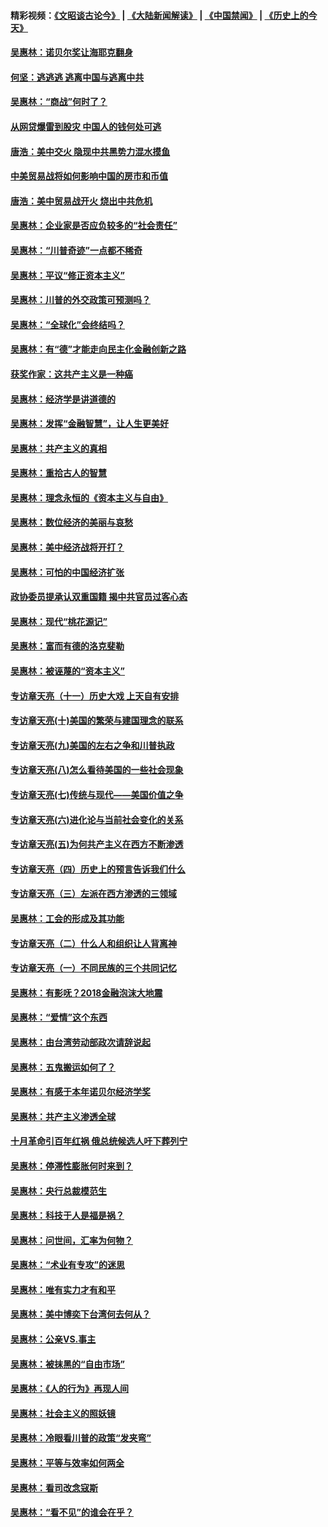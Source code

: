 #### 精彩视频：[《文昭谈古论今》](https://github.com/gfw-breaker/wenzhao/blob/master/README.md?t=01300330) | [《大陆新闻解读》](https://github.com/gfw-breaker/ntdtv-comedy/blob/master/README.md?t=01300330) | [《中国禁闻》](https://github.com/gfw-breaker/ntdtv-news/blob/master/README.md?t=01300330) | [《历史上的今天》](https://github.com/gfw-breaker/today-in-history/blob/master/README.md?t=01300330) 

#### [吴惠林：诺贝尔奖让海耶克翻身](../pages/nsc423/n10890049.md?t=01300330) 

#### [何坚：逃逃逃 逃离中国与逃离中共](../pages/nsc423/n10592891.md?t=01300330) 

#### [吴惠林：“商战”何时了？](../pages/nsc423/n10573558.md?t=01300330) 

#### [从网贷爆雷到股灾 中国人的钱何处可逃](../pages/nsc423/n10572800.md?t=01300330) 

#### [唐浩：美中交火 隐现中共黑势力混水摸鱼](../pages/nsc423/n10544040.md?t=01300330) 

#### [中美贸易战将如何影响中国的房市和币值](../pages/nsc423/n10543697.md?t=01300330) 

#### [唐浩：美中贸易战开火 烧出中共危机](../pages/nsc423/n10540126.md?t=01300330) 

#### [吴惠林：企业家是否应负较多的“社会责任”](../pages/nsc423/n10535022.md?t=01300330) 

#### [吴惠林：“川普奇迹”一点都不稀奇](../pages/nsc423/n10512808.md?t=01300330) 

#### [吴惠林：平议“修正资本主义”](../pages/nsc423/n10495724.md?t=01300330) 

#### [吴惠林：川普的外交政策可预测吗？](../pages/nsc423/n10462387.md?t=01300330) 

#### [吴惠林：“全球化”会终结吗？](../pages/nsc423/n10452838.md?t=01300330) 

#### [吴惠林：有“德”才能走向民主化金融创新之路](../pages/nsc423/n10432292.md?t=01300330) 

#### [获奖作家：这共产主义是一种癌](../pages/nsc423/n10431541.md?t=01300330) 

#### [吴惠林：经济学是讲道德的](../pages/nsc423/n10398014.md?t=01300330) 

#### [吴惠林：发挥“金融智慧”，让人生更美好](../pages/nsc423/n10375019.md?t=01300330) 

#### [吴惠林：共产主义的真相](../pages/nsc423/n10351394.md?t=01300330) 

#### [吴惠林：重拾古人的智慧](../pages/nsc423/n10337691.md?t=01300330) 

#### [吴惠林：理念永恒的《资本主义与自由》](../pages/nsc423/n10316274.md?t=01300330) 

#### [吴惠林：数位经济的美丽与哀愁](../pages/nsc423/n10292946.md?t=01300330) 

#### [吴惠林：美中经济战将开打？](../pages/nsc423/n10258825.md?t=01300330) 

#### [吴惠林：可怕的中国经济扩张](../pages/nsc423/n10219147.md?t=01300330) 

#### [政协委员提承认双重国籍 揭中共官员过客心态](../pages/nsc423/n10208809.md?t=01300330) 

#### [吴惠林：现代“桃花源记”](../pages/nsc423/n10185234.md?t=01300330) 

#### [吴惠林：富而有德的洛克斐勒](../pages/nsc423/n10142264.md?t=01300330) 

#### [吴惠林：被诬蔑的“资本主义”](../pages/nsc423/n10124816.md?t=01300330) 

#### [专访章天亮（十一）历史大戏 上天自有安排](../pages/nsc423/n10094905.md?t=01300330) 

#### [专访章天亮(十)美国的繁荣与建国理念的联系](../pages/nsc423/n10094899.md?t=01300330) 

#### [专访章天亮(九)美国的左右之争和川普执政](../pages/nsc423/n10094889.md?t=01300330) 

#### [专访章天亮(八)怎么看待美国的一些社会现象](../pages/nsc423/n10094857.md?t=01300330) 

#### [专访章天亮(七)传统与现代——美国价值之争](../pages/nsc423/n10093140.md?t=01300330) 

#### [专访章天亮(六)进化论与当前社会变化的关系](../pages/nsc423/n10092036.md?t=01300330) 

#### [专访章天亮(五)为何共产主义在西方不断渗透](../pages/nsc423/n10083620.md?t=01300330) 

#### [专访章天亮（四）历史上的预言告诉我们什么](../pages/nsc423/n10083606.md?t=01300330) 

#### [专访章天亮（三）左派在西方渗透的三领域](../pages/nsc423/n10081115.md?t=01300330) 

#### [吴惠林：工会的形成及其功能](../pages/nsc423/n10080633.md?t=01300330) 

#### [专访章天亮（二）什么人和组织让人背离神](../pages/nsc423/n10076637.md?t=01300330) 

#### [专访章天亮（一）不同民族的三个共同记忆](../pages/nsc423/n10074188.md?t=01300330) 

#### [吴惠林：有影呒？2018金融泡沫大地震](../pages/nsc423/n10040534.md?t=01300330) 

#### [吴惠林：“爱情”这个东西](../pages/nsc423/n10019423.md?t=01300330) 

#### [吴惠林：由台湾劳动部政次请辞说起](../pages/nsc423/n9979679.md?t=01300330) 

#### [吴惠林：五鬼搬运如何了？](../pages/nsc423/n9925338.md?t=01300330) 

#### [吴惠林：有感于本年诺贝尔经济学奖](../pages/nsc423/n9871883.md?t=01300330) 

#### [吴惠林：共产主义渗透全球](../pages/nsc423/n9812748.md?t=01300330) 

#### [十月革命引百年红祸 俄总统候选人吁下葬列宁](../pages/nsc423/n9810182.md?t=01300330) 

#### [吴惠林：停滞性膨胀何时来到？](../pages/nsc423/n9764136.md?t=01300330) 

#### [吴惠林：央行总裁模范生](../pages/nsc423/n9728134.md?t=01300330) 

#### [吴惠林：科技于人是福是祸？](../pages/nsc423/n9672982.md?t=01300330) 

#### [吴惠林：问世间，汇率为何物？](../pages/nsc423/n9621788.md?t=01300330) 

#### [吴惠林：“术业有专攻”的迷思](../pages/nsc423/n9580363.md?t=01300330) 

#### [吴惠林：唯有实力才有和平](../pages/nsc423/n9529599.md?t=01300330) 

#### [吴惠林：美中博奕下台湾何去何从？](../pages/nsc423/n9483598.md?t=01300330) 

#### [吴惠林：公亲VS.事主](../pages/nsc423/n9425637.md?t=01300330) 

#### [吴惠林：被抹黑的“自由市场”](../pages/nsc423/n9351545.md?t=01300330) 

#### [吴惠林：《人的行为》再现人间](../pages/nsc423/n9296339.md?t=01300330) 

#### [吴惠林：社会主义的照妖镜](../pages/nsc423/n9243460.md?t=01300330) 

#### [吴惠林：冷眼看川普的政策“发夹弯”](../pages/nsc423/n9120684.md?t=01300330) 

#### [吴惠林：平等与效率如何两全](../pages/nsc423/n9075430.md?t=01300330) 

#### [吴惠林：看司改念寇斯](../pages/nsc423/n9024915.md?t=01300330) 

#### [吴惠林：“看不见”的谁会在乎？](../pages/nsc423/n8977488.md?t=01300330) 

